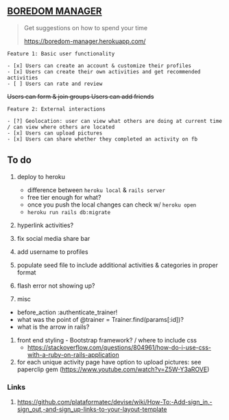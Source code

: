 ## [BOREDOM MANAGER](https://boredom-manager.herokuapp.com/)
> Get suggestions on how to spend your time 
> 
> https://boredom-manager.herokuapp.com/ 


`Feature 1: Basic user functionality`

	- [x] Users can create an account & customize their profiles 
	- [x] Users can create their own activities and get recommended activities
	- [ ] Users can rate and review

<strike> Users can form & join groups </strike> 
<strike> Users can add friends </strike> 

`Feature 2: External interactions`

	- [?] Geolocation: user can view what others are doing at current time / can view where others are located
	- [x] Users can upload pictures
	- [x] Users can share whether they completed an activity on fb


## To do

1. deploy to heroku
	- difference between `heroku local`  & `rails server`
	- free tier enough for what? 
	- once you push the local changes can check w/ `heroku open`
	- `heroku run rails db:migrate`
1. hyperlink activities? 
1. fix social media share bar  
1. add username to profiles
1. populate seed file to include additional activities & categories in proper format
1. flash error not showing up? 

1. misc
  - before_action :authenticate_trainer!
  - what was the point of @trainer = Trainer.find(params[:id])? 
  - what is the arrow in rails? 

1. front end styling - Bootstrap framework? / where to include css
	- https://stackoverflow.com/questions/804961/how-do-i-use-css-with-a-ruby-on-rails-application  
1. for each unique activity page have option to upload pictures: see paperclip gem (https://www.youtube.com/watch?v=Z5W-Y3aROVE) 


### Links
1. https://github.com/plataformatec/devise/wiki/How-To:-Add-sign_in,-sign_out,-and-sign_up-links-to-your-layout-template


